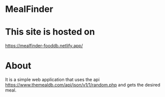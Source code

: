 # MealFinder

# This site is hosted on 

https://mealfinder-fooddb.netlify.app/

# About

It is a simple web application that uses the api https://www.themealdb.com/api/json/v1/1/random.php and gets the desired meal.
